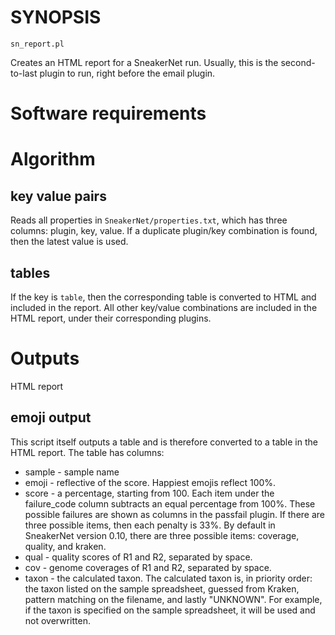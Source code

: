 # SYNOPSIS

`sn_report.pl`

Creates an HTML report for a SneakerNet run. Usually,
this is the second-to-last plugin to run, right before
the email plugin.

# Software requirements

# Algorithm

## key value pairs

Reads all properties in `SneakerNet/properties.txt`, which
has three columns: plugin, key, value. If a duplicate
plugin/key combination is found, then the latest value
is used.

## tables

If the key is `table`, then the corresponding table is 
converted to HTML and included in the report. All other
key/value combinations are included in the HTML report,
under their corresponding plugins.

# Outputs

HTML report

## emoji output

This script itself outputs a table and is therefore converted to a table in the HTML report.
The table has columns:

* sample - sample name
* emoji - reflective of the score.  Happiest emojis reflect 100%.
* score - a percentage, starting from 100.  Each item under the failure_code column subtracts an equal percentage from 100%.  These possible failures are shown as columns in the passfail plugin.  If there are three possible items, then each penalty is 33%.  By default in SneakerNet version 0.10, there are three possible items: coverage, quality, and kraken.
* qual - quality scores of R1 and R2, separated by space.
* cov - genome coverages of R1 and R2, separated by space.
* taxon - the calculated taxon. The calculated taxon is, in priority order: the taxon listed on the sample spreadsheet, guessed from Kraken, pattern matching on the filename, and lastly "UNKNOWN". For example, if the taxon is specified on the sample spreadsheet, it will be used and not overwritten.

